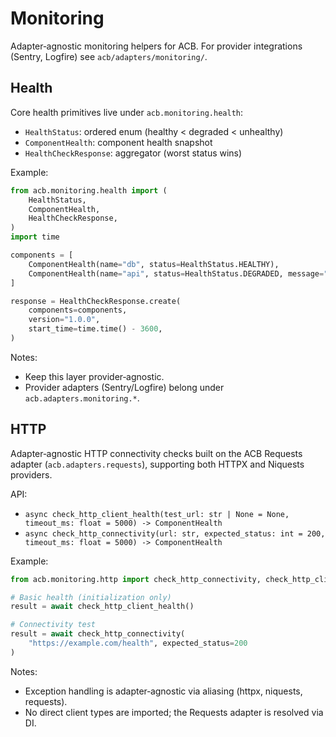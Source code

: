 # Monitoring

Adapter‑agnostic monitoring helpers for ACB. For provider integrations (Sentry,
Logfire) see `acb/adapters/monitoring/`.

## Health

Core health primitives live under `acb.monitoring.health`:

- `HealthStatus`: ordered enum (healthy < degraded < unhealthy)
- `ComponentHealth`: component health snapshot
- `HealthCheckResponse`: aggregator (worst status wins)

Example:

```python
from acb.monitoring.health import (
    HealthStatus,
    ComponentHealth,
    HealthCheckResponse,
)
import time

components = [
    ComponentHealth(name="db", status=HealthStatus.HEALTHY),
    ComponentHealth(name="api", status=HealthStatus.DEGRADED, message="High latency"),
]

response = HealthCheckResponse.create(
    components=components,
    version="1.0.0",
    start_time=time.time() - 3600,
)
```

Notes:

- Keep this layer provider‑agnostic.
- Provider adapters (Sentry/Logfire) belong under `acb.adapters.monitoring.*`.

## HTTP

Adapter‑agnostic HTTP connectivity checks built on the ACB Requests adapter
(`acb.adapters.requests`), supporting both HTTPX and Niquests providers.

API:

- `async check_http_client_health(test_url: str | None = None, timeout_ms: float = 5000) -> ComponentHealth`
- `async check_http_connectivity(url: str, expected_status: int = 200, timeout_ms: float = 5000) -> ComponentHealth`

Example:

```python
from acb.monitoring.http import check_http_connectivity, check_http_client_health

# Basic health (initialization only)
result = await check_http_client_health()

# Connectivity test
result = await check_http_connectivity(
    "https://example.com/health", expected_status=200
)
```

Notes:

- Exception handling is adapter‑agnostic via aliasing (httpx, niquests, requests).
- No direct client types are imported; the Requests adapter is resolved via DI.
